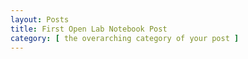 ```yaml
---
layout: Posts
title: First Open Lab Notebook Post
category: [ the overarching category of your post ]
---
```

